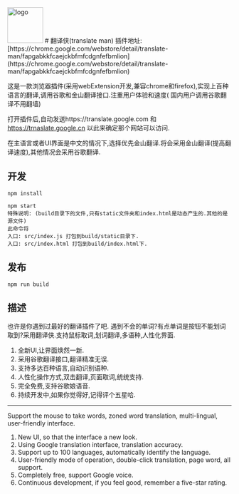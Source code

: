 <img src="https://cdn.rawgit.com/magic-FE/translate-man/master/src/components/App/icon.svg" alt="logo" width="80" height="80">
# 翻译侠(translate man)
插件地址: [https://chrome.google.com/webstore/detail/translate-man/fapgabkkfcaejckbfmfcdgnfefbmlion](https://chrome.google.com/webstore/detail/translate-man/fapgabkkfcaejckbfmfcdgnfefbmlion)

这是一款浏览器插件(采用webExtension开发,兼容chrome和firefox),实现上百种语言的翻译,调用谷歌和金山翻译接口.注重用户体验和速度(
国内用户调用谷歌翻译不用翻墙)

打开插件后,自动发送https://translate.google.com 和 https://trnaslate.google.cn 以此来确定那个网站可以访问.

在主语言或者UI界面是中文的情况下,选择优先金山翻译.将会采用金山翻译(提高翻译速度),其他情况会采用谷歌翻译.

## 开发
```shell
npm install

npm start
特殊说明: (build目录下的文件,只有static文件夹和index.html是动态产生的.其他的是源文件)
此命令将
入口: src/index.js 打包到build/static目录下.
入口: src/index.html 打包到build/index.html下.
```

## 发布
```shell
npm run build
```

## 描述
也许是你遇到过最好的翻译插件了吧.
遇到不会的单词?有点单词是按钮不能划词取到?采用翻译侠.支持鼠标取词,划词翻译,多语种,人性化界面.

1. 全新UI,让界面焕然一新.
2. 采用谷歌翻译接口,翻译精准无误.
3. 支持多达百种语言,自动识别语种.
4. 人性化操作方式,双击翻译,页面取词,统统支持.
5. 完全免费,支持谷歌娘语音.
6. 持续开发中,如果你觉得好,记得评个五星哈.

--------------------------------

Support the mouse to take words, zoned word translation, multi-lingual, user-friendly interface.

1. New UI, so that the interface a new look.
2. Using Google translation interface, translation accuracy.
3. Support up to 100 languages, automatically identify the language.
4. User-friendly mode of operation, double-click translation, page word, all support.
5. Completely free, support Google voice.
6. Continuous development, if you feel good, remember a five-star rating.

